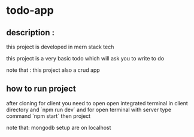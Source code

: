 # todo-app
<h2> description : </h2>
<p>this project is developed in mern stack tech </p>
<p>this project is a very basic todo which will ask you to write to do </p>
<p>note that : this project also a crud app </p>

<h2>
 how to run project
</h2>
<p>after cloning for client you need to open open integrated terminal in client directory  and `npm run dev` and for open terminal with server type command `npm start` then project</p>

</h3> 
note that: mongodb setup are on localhost 
<h3> 
